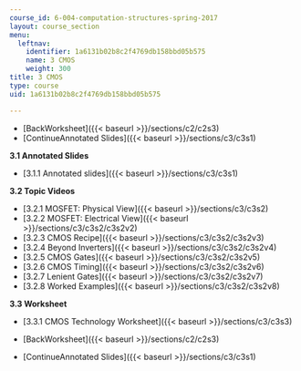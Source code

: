 ```yaml
---
course_id: 6-004-computation-structures-spring-2017
layout: course_section
menu:
  leftnav:
    identifier: 1a6131b02b8c2f4769db158bbd05b575
    name: 3 CMOS
    weight: 300
title: 3 CMOS
type: course
uid: 1a6131b02b8c2f4769db158bbd05b575

---
```


*   [BackWorksheet]({{< baseurl >}}/sections/c2/c2s3)
*   [ContinueAnnotated Slides]({{< baseurl >}}/sections/c3/c3s1)

**3.1 Annotated Slides**

*   [3.1.1 Annotated slides]({{< baseurl >}}/sections/c3/c3s1)

**3.2 Topic Videos**

*   [3.2.1 MOSFET: Physical View]({{< baseurl >}}/sections/c3/c3s2)
*   [3.2.2 MOSFET: Electrical View]({{< baseurl >}}/sections/c3/c3s2/c3s2v2)
*   [3.2.3 CMOS Recipe]({{< baseurl >}}/sections/c3/c3s2/c3s2v3)
*   [3.2.4 Beyond Inverters]({{< baseurl >}}/sections/c3/c3s2/c3s2v4)
*   [3.2.5 CMOS Gates]({{< baseurl >}}/sections/c3/c3s2/c3s2v5)
*   [3.2.6 CMOS Timing]({{< baseurl >}}/sections/c3/c3s2/c3s2v6)
*   [3.2.7 Lenient Gates]({{< baseurl >}}/sections/c3/c3s2/c3s2v7)
*   [3.2.8 Worked Examples]({{< baseurl >}}/sections/c3/c3s2/c3s2v8)

**3.3 Worksheet**

*   [3.3.1 CMOS Technology Worksheet]({{< baseurl >}}/sections/c3/c3s3)

*   [BackWorksheet]({{< baseurl >}}/sections/c2/c2s3)
*   [ContinueAnnotated Slides]({{< baseurl >}}/sections/c3/c3s1)